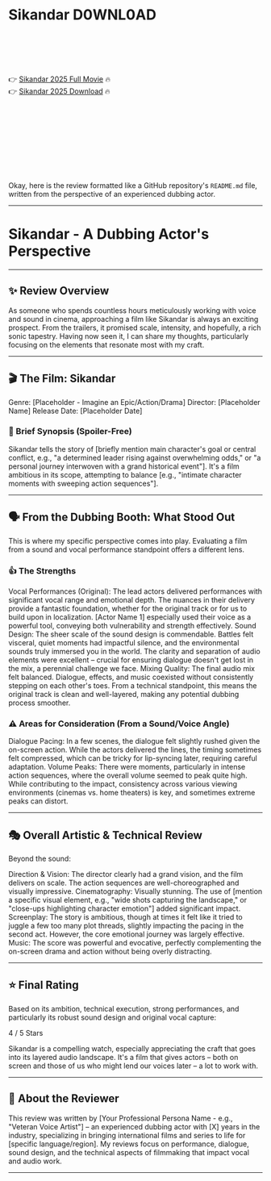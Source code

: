 # Sikandar D0WNL0AD

<br><br><br><br>


👉 <a href="https://Scott-helmbettritreu1989.github.io/tnrgbemylh/">Sikandar 2025 Full Movie</a> 🔥
<br>
👉 <a href="https://Scott-helmbettritreu1989.github.io/tnrgbemylh/">Sikandar 2025 Download</a> 🔥


<br><br><br><br><br><br><br><br>


Okay, here is the review formatted like a GitHub repository's `README.md` file, written from the perspective of an experienced dubbing actor.

---


# Sikandar - A Dubbing Actor's Perspective

---

## ✨ Review Overview

As someone who spends countless hours meticulously working with voice and sound in cinema, approaching a film like Sikandar is always an exciting prospect. From the trailers, it promised scale, intensity, and hopefully, a rich sonic tapestry. Having now seen it, I can share my thoughts, particularly focusing on the elements that resonate most with my craft.

---

## 🎬 The Film: Sikandar

   Genre: [Placeholder - Imagine an Epic/Action/Drama]
   Director: [Placeholder Name]
   Release Date: [Placeholder Date]

### 📖 Brief Synopsis (Spoiler-Free)

Sikandar tells the story of [briefly mention main character's goal or central conflict, e.g., "a determined leader rising against overwhelming odds," or "a personal journey interwoven with a grand historical event"]. It's a film ambitious in its scope, attempting to balance [e.g., "intimate character moments with sweeping action sequences"].

---

## 🗣️ From the Dubbing Booth: What Stood Out

This is where my specific perspective comes into play. Evaluating a film from a sound and vocal performance standpoint offers a different lens.

### 👍 The Strengths

   Vocal Performances (Original): The lead actors delivered performances with significant vocal range and emotional depth. The nuances in their delivery provide a fantastic foundation, whether for the original track or for us to build upon in localization. [Actor Name 1] especially used their voice as a powerful tool, conveying both vulnerability and strength effectively.
   Sound Design: The sheer scale of the sound design is commendable. Battles felt visceral, quiet moments had impactful silence, and the environmental sounds truly immersed you in the world. The clarity and separation of audio elements were excellent – crucial for ensuring dialogue doesn't get lost in the mix, a perennial challenge we face.
   Mixing Quality: The final audio mix felt balanced. Dialogue, effects, and music coexisted without consistently stepping on each other's toes. From a technical standpoint, this means the original track is clean and well-layered, making any potential dubbing process smoother.

### ⚠️ Areas for Consideration (From a Sound/Voice Angle)

   Dialogue Pacing: In a few scenes, the dialogue felt slightly rushed given the on-screen action. While the actors delivered the lines, the timing sometimes felt compressed, which can be tricky for lip-syncing later, requiring careful adaptation.
   Volume Peaks: There were moments, particularly in intense action sequences, where the overall volume seemed to peak quite high. While contributing to the impact, consistency across various viewing environments (cinemas vs. home theaters) is key, and sometimes extreme peaks can distort.

---

## 🎭 Overall Artistic & Technical Review

Beyond the sound:

   Direction & Vision: The director clearly had a grand vision, and the film delivers on scale. The action sequences are well-choreographed and visually impressive.
   Cinematography: Visually stunning. The use of [mention a specific visual element, e.g., "wide shots capturing the landscape," or "close-ups highlighting character emotion"] added significant impact.
   Screenplay: The story is ambitious, though at times it felt like it tried to juggle a few too many plot threads, slightly impacting the pacing in the second act. However, the core emotional journey was largely effective.
   Music: The score was powerful and evocative, perfectly complementing the on-screen drama and action without being overly distracting.

---

## ⭐ Final Rating

Based on its ambition, technical execution, strong performances, and particularly its robust sound design and original vocal capture:

4 / 5 Stars

Sikandar is a compelling watch, especially appreciating the craft that goes into its layered audio landscape. It's a film that gives actors – both on screen and those of us who might lend our voices later – a lot to work with.

---

## 👤 About the Reviewer

This review was written by [Your Professional Persona Name - e.g., "Veteran Voice Artist"] – an experienced dubbing actor with [X] years in the industry, specializing in bringing international films and series to life for [specific language/region]. My reviews focus on performance, dialogue, sound design, and the technical aspects of filmmaking that impact vocal and audio work.

---


